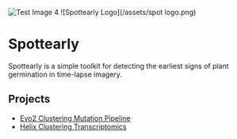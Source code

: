 ![Test Image 4](https://github.com/tograh/testrepository/3DTest.png)
![Spottearly Logo](/assets/spot logo.png)

# Spottearly

Spottearly is a simple toolkit for detecting the earliest signs of plant germination in time-lapse imagery.

## Projects

- [Evo2 Clustering Mutation Pipeline](evo2_clustering_mutation_pipeline.md)
- [Helix Clustering Transcriptomics](helix_clustering_transcriptomics.md)
